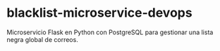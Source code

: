 # blacklist-microservice-devops
Microservicio Flask en Python con PostgreSQL para gestionar una lista negra global de correos.
